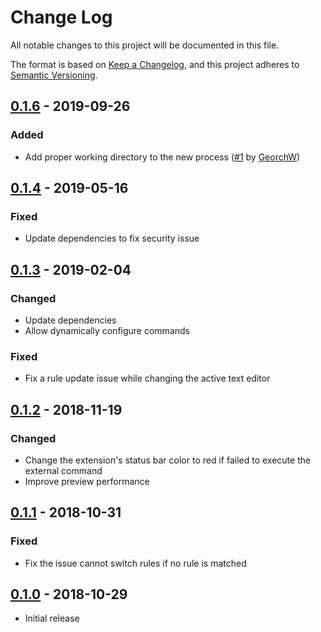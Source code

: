 # Change Log
All notable changes to this project will be documented in this file.

The format is based on [Keep a Changelog](https://keepachangelog.com/en/1.0.0/),
and this project adheres to [Semantic Versioning](https://semver.org/spec/v2.0.0.html).

## [0.1.6] - 2019-09-26
### Added
- Add proper working directory to the new process ([#1](https://github.com/eugnma/vscode-customizable-preview/pull/1) by [GeorchW](https://github.com/GeorchW))

## [0.1.4] - 2019-05-16
### Fixed
- Update dependencies to fix security issue

## [0.1.3] - 2019-02-04
### Changed
- Update dependencies
- Allow dynamically configure commands

### Fixed
- Fix a rule update issue while changing the active text editor

## [0.1.2] - 2018-11-19
### Changed
- Change the extension's status bar color to red if failed to execute the external command
- Improve preview performance

## [0.1.1] - 2018-10-31
### Fixed
- Fix the issue cannot switch rules if no rule is matched

## [0.1.0] - 2018-10-29
- Initial release

[Unreleased]: https://github.com/eugnma/vscode-customizable-preview/compare/v0.1.6...HEAD
[0.1.6]: https://github.com/eugnma/vscode-customizable-preview/compare/v0.1.4...v0.1.6
[0.1.4]: https://github.com/eugnma/vscode-customizable-preview/compare/v0.1.3...v0.1.4
[0.1.3]: https://github.com/eugnma/vscode-customizable-preview/compare/v0.1.2...v0.1.3
[0.1.2]: https://github.com/eugnma/vscode-customizable-preview/compare/v0.1.1...v0.1.2
[0.1.1]: https://github.com/eugnma/vscode-customizable-preview/compare/v0.1.0...v0.1.1
[0.1.0]: https://github.com/eugnma/vscode-customizable-preview/compare/cd56fe3...v0.1.0